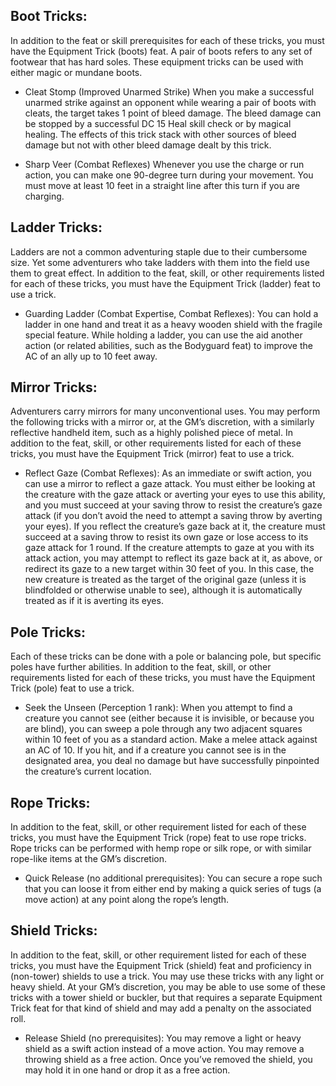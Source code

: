 ## Boot Tricks:
In addition to the feat or skill prerequisites for each of these tricks, you must have the Equipment Trick (boots) feat. A pair of boots refers to any set of footwear that has hard soles. These equipment tricks can be used with either magic or mundane boots.

* Cleat Stomp (Improved Unarmed Strike) When you make a successful unarmed strike against an opponent while wearing a pair of boots with cleats, the target takes 1 point of bleed damage. The bleed damage can be stopped by a successful DC 15 Heal skill check or by magical healing. The effects of this trick stack with other sources of bleed damage but not with other bleed damage dealt by this trick.

* Sharp Veer (Combat Reflexes) Whenever you use the charge or run action, you can make one 90-degree turn during your movement. You must move at least 10 feet in a straight line after this turn if you are charging.

## Ladder Tricks:
Ladders are not a common adventuring staple due to their cumbersome size. Yet some adventurers who take ladders with them into the field use them to great effect. In addition to the feat, skill, or other requirements listed for each of these tricks, you must have the Equipment Trick (ladder) feat to use a trick.

* Guarding Ladder (Combat Expertise, Combat Reflexes): You can hold a ladder in one hand and treat it as a heavy wooden shield with the fragile special feature. While holding a ladder, you can use the aid another action (or related abilities, such as the Bodyguard feat) to improve the AC of an ally up to 10 feet away.

## Mirror Tricks:
Adventurers carry mirrors for many unconventional uses. You may perform the following tricks with a mirror or, at the GM’s discretion, with a similarly reflective handheld item, such as a highly polished piece of metal. In addition to the feat, skill, or other requirements listed for each of these tricks, you must have the Equipment Trick (mirror) feat to use a trick.

* Reflect Gaze (Combat Reflexes): As an immediate or swift action, you can use a mirror to reflect a gaze attack. You must either be looking at the creature with the gaze attack or averting your eyes to use this ability, and you must succeed at your saving throw to resist the creature’s gaze attack (if you don’t avoid the need to attempt a saving throw by averting your eyes). If you reflect the creature’s gaze back at it, the creature must succeed at a saving throw to resist its own gaze or lose access to its gaze attack for 1 round. If the creature attempts to gaze at you with its attack action, you may attempt to reflect its gaze back at it, as above, or redirect its gaze to a new target within 30 feet of you. In this case, the new creature is treated as the target of the original gaze (unless it is blindfolded or otherwise unable to see), although it is automatically treated as if it is averting its eyes.

## Pole Tricks:
Each of these tricks can be done with a pole or balancing pole, but specific poles have further abilities. In addition to the feat, skill, or other requirements listed for each of these tricks, you must have the Equipment Trick (pole) feat to use a trick.

* Seek the Unseen (Perception 1 rank): When you attempt to find a creature you cannot see (either because it is invisible, or because you are blind), you can sweep a pole through any two adjacent squares within 10 feet of you as a standard action. Make a melee attack against an AC of 10. If you hit, and if a creature you cannot see is in the designated area, you deal no damage but have successfully pinpointed the creature’s current location.

## Rope Tricks:
In addition to the feat, skill, or other requirement listed for each of these tricks, you must have the Equipment Trick (rope) feat to use rope tricks. Rope tricks can be performed with hemp rope or silk rope, or with similar rope-like items at the GM’s discretion.

* Quick Release (no additional prerequisites): You can secure a rope such that you can loose it from either end by making a quick series of tugs (a move action) at any point along the rope’s length.

## Shield Tricks:
In addition to the feat, skill, or other requirement listed for each of these tricks, you must have the Equipment Trick (shield) feat and proficiency in (non-tower) shields to use a trick. You may use these tricks with any light or heavy shield. At your GM’s discretion, you may be able to use some of these tricks with a tower shield or buckler, but that requires a separate Equipment Trick feat for that kind of shield and may add a penalty on the associated roll.

* Release Shield (no prerequisites): You may remove a light or heavy shield as a swift action instead of a move action. You may remove a throwing shield as a free action. Once you’ve removed the shield, you may hold it in one hand or drop it as a free action.
